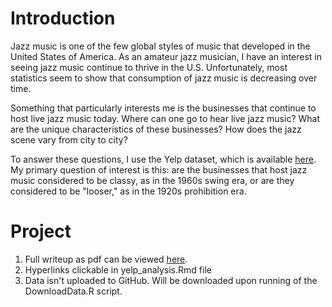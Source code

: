 # Introduction
Jazz music is one of the few global styles of music that developed in the United States of America.  As an amateur jazz musician, I have an interest in seeing jazz music continue to thrive in the U.S.  Unfortunately, most statistics seem to show that consumption of jazz music is decreasing over time.

Something that particularly interests me is the businesses that continue to host live jazz music today.  Where can one go to hear live jazz music?  What are the unique characteristics of these businesses?  How does the jazz scene vary from city to city?

To answer these questions, I use the Yelp dataset, which is available [here](http://www.yelp.com/dataset_challenge).  My primary question of interest is this: are the businesses that host jazz music considered to be classy, as in the 1960s swing era, or are they considered to be "looser," as in the 1920s prohibition era.

# Project
1. Full writeup as pdf can be viewed [here](ProjectWriteup.pdf).
1. Hyperlinks clickable in yelp_analysis.Rmd file
1. Data isn't uploaded to GitHub.  Will be downloaded upon running of the DownloadData.R script.

